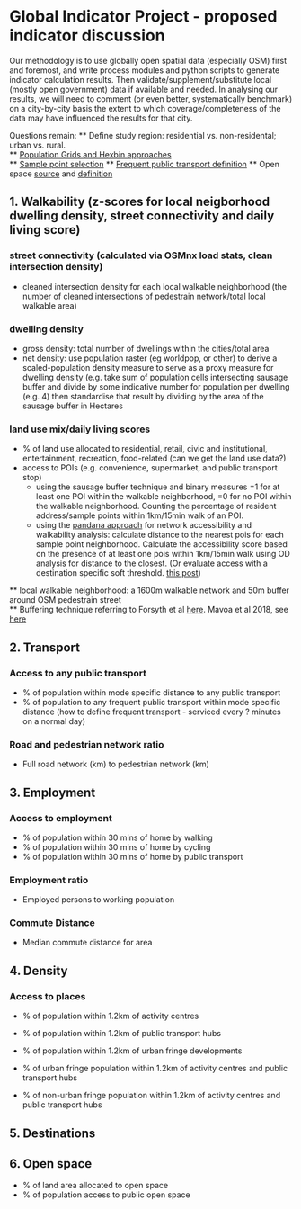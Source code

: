 # Global Indicator Project - proposed indicator discussion

Our methodology is to use globally open spatial data (especially OSM) first and foremost, and write process modules and python scripts to generate indicator calculation results. Then validate/supplement/substitute local (mostly open government) data if available and needed.  In analysing our results, we will need to comment (or even better, systematically benchmark) on a city-by-city basis the extent to which coverage/completeness of the data may have influenced the results for that city. 

Questions remain: 
** Define study region: residential vs. non-residental; urban vs. rural.  
** [Population Grids and Hexbin approaches](https://3.basecamp.com/3662734/buckets/11779922/messages/1857993142)  
** [Sample point selection](https://3.basecamp.com/3662734/buckets/11779922/messages/1770544113)
** [Frequent public transport definition](https://3.basecamp.com/3662734/buckets/11779922/messages/1825449219)
** Open space [source](https://3.basecamp.com/3662734/buckets/11779922/messages/1797801069) and [definition](https://3.basecamp.com/3662734/buckets/11779922/messages/1857459723)


## 1. Walkability (z-scores for local neigborhood dwelling density, street connectivity and daily living score) 

### street connectivity (calculated via OSMnx load stats, clean intersection density)
- cleaned intersection density for each local walkable neighborhood (the number of cleaned intersections of pedestrain network/total local walkable area)

### dwelling density 
- gross density: total number of dwellings within the cities/total area
- net density: use population raster (eg worldpop, or other) to derive a scaled-population density measure to serve as a proxy measure for dwelling density (e.g. take sum of population cells intersecting sausage buffer and divide by some indicative number for population per dwelling (e.g. 4) then standardise that result by dividing by the area of the sausage buffer in Hectares 

### land use mix/daily living scores
- % of land use allocated to residential, retail, civic and institutional, entertainment, recreation, food-related (can we get the land use data?)
- access to POIs (e.g. convenience, supermarket, and public transport stop)
	- using the sausage buffer technique and binary measures =1 for at least one POI within the walkable neighborhood, =0 for no POI within the walkable neighborhood. Counting the percentage of resident address/sample points within 1km/15min walk of an POI.
	- using the [pandana approach](https://github.com/gboeing/urban-data-science/blob/59afcff905649c5f8d1f8256ec37f28496e0c740/20-Accessibility-Walkability/pandana-accessibility-demo-full.ipynb) for network accessibility and walkability analysis: calculate distance to the nearest pois for each sample point neighborhood. Calculate the accessibility score based on the presence of at least one pois within 1km/15min walk using OD analysis for distance to the closest. (Or evaluate access with a destination specific soft threshold. [this post](https://3.basecamp.com/3662734/buckets/11779922/messages/1813713976))


** local walkable neighborhood: a 1600m walkable network and 50m buffer around OSM pedestrain street  
** Buffering technique referring to Forsyth et al [here](https://ij-healthgeographics.biomedcentral.com/articles/10.1186/1476-072X-11-14). Mavoa et al 2018, see [here](https://www.jtlu.org/index.php/jtlu/article/view/1132)  


## 2. Transport
### Access to any public transport
- % of population within mode specific distance to any public transport
- % of population to any frequent public transport within mode specific distance (how to define frequent transport - serviced every ? minutes on a normal day)

### Road and pedestrian network ratio
- Full road network (km) to pedestrian network (km)

## 3. Employment
### Access to employment
- % of population within 30 mins of home by walking
- % of population within 30 mins of home by cycling
- % of population within 30 mins of home by public transport

### Employment ratio
- Employed persons to working population

### Commute Distance
- Median commute distance for area


## 4. Density
### Access to places
- % of population within 1.2km of activity centres
- % of population within 1.2km of public transport hubs
- % of population within 1.2km of urban fringe developments

- % of urban fringe population within 1.2km of activity centres and public transport hubs
- % of non-urban fringe population within 1.2km of activity centres and public transport hubs

## 5. Destinations


## 6. Open space
- % of land area allocated to open space
- % of population access to public open space